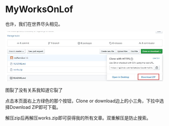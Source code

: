 # MyWorksOnLof

也许，我们在世界尽头相见。


![Image text](https://raw.githubusercontent.com/myNameLeo/LeoWorksOnLof/master/img1.jpg)


图裂了没有关系我知道它裂了

点击本页面右上方绿色的那个按钮，Clone or download边上的小三角，下拉中选择Download ZIP即可下载。

解压zip后再解压works.zip即可获得我的所有文章。双重解压是防止搜索。
